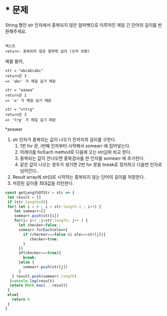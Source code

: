 # * 문제

String 형인 str 인자에서 중복되지 않은 알파벳으로 이루어진 제일 긴 단어의 길이를 반환해주세요.

```

텍스트
return: 중복되지 않은 알파벳 길이 (숫자 반환)
```

 예를 들어,

```
str = "abcabcabc"
return은 3
=> 'abc' 가 제일 길기 때문
```

```
str = "aaaaa"
return은 1
=> 'a' 가 제일 길기 때문
```

```
str = "sttrg"
return은 3
=> 'trg' 가 제일 길기 때문
```



*answer 

1. str 인자가 중복되는 값이 나오기 전까지의 길이를 구한다.
   1. 1번 for 문, i번째 인자부터 시작해서 somearr 에 집어넣는다. 
   2. 어레이를 forEach method로 다음에 오는 str[j]와 비교 한다. 
   3. 중복되는 값이 안나오면 중복검사를 한 인자를 somearr 에 추가한다.
   4. 같은 값이 나오는 경우가 생기면 2번 for 문을 break로 정지하고 다음번 인자로 넘어간다..
2. Result array에 str[i]로 시작하는 중복되지 않는 단어의 길이를 저장한다.
3. 저장된 길이중 최대값을 리턴한다. 

```javascript
const getLengthOfStr = str => {
 let result = [] 
 if (str.length>0){
 for( let i = 0 ; i < str.length-1 ; i++) { 
    let somearr=[]  
    somearr.push(str[i])
    for(j= i+1 ;j<str.length; j++ ) {
      let checker=false ;
      somearr.forEach(ele=>{
        if (checker===false && ele===str[j]){
           checker=true;
        }
      })
      if(checker===true){
        break;
      }else {
        somearr.push(str[j])
      }
   } result.push(somearr.length)
  }console.log(result)
  return Math.max(...result)
 }
 else{
   return 0
 }
}
```

